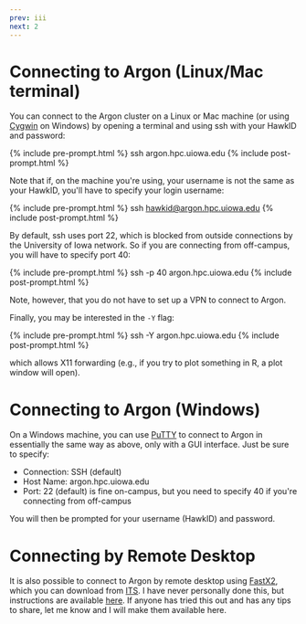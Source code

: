 ```yaml
---
prev: iii
next: 2
---
```


# Connecting to Argon (Linux/Mac terminal)

You can connect to the Argon cluster on a Linux or Mac machine (or using <a href="http://www.cygwin.com">Cygwin</a> on Windows) by opening a terminal and using ssh with your HawkID and password:

{% include pre-prompt.html %}
ssh argon.hpc.uiowa.edu
{% include post-prompt.html %}

Note that if, on the machine you're using, your username is not the same as your HawkID, you'll have to specify your login username:

{% include pre-prompt.html %}
ssh hawkid@argon.hpc.uiowa.edu
{% include post-prompt.html %}

By default, ssh uses port 22, which is blocked from outside connections by the University of Iowa network.  So if you are connecting from off-campus, you will have to specify port 40:

{% include pre-prompt.html %}
ssh -p 40 argon.hpc.uiowa.edu
{% include post-prompt.html %}

Note, however, that you do not have to set up a VPN to connect to Argon.

Finally, you may be interested in the `-Y` flag:

{% include pre-prompt.html %}
ssh -Y argon.hpc.uiowa.edu
{% include post-prompt.html %}

which allows X11 forwarding (e.g., if you try to plot something in R, a plot window will open).

# Connecting to Argon (Windows)

On a Windows machine, you can use <a href="http://www.chiark.greenend.org.uk/~sgtatham/putty/">PuTTY</a> to connect to Argon in essentially the same way as above, only with a GUI interface.  Just be sure to specify:

<ul>
  <li> Connection: SSH (default)</li>
  <li> Host Name: argon.hpc.uiowa.edu</li>
  <li> Port: 22 (default) is fine on-campus, but you need to specify 40 if you're connecting from off-campus</li>
</ul>

You will then be prompted for your username (HawkID) and password.

# Connecting by Remote Desktop

It is also possible to connect to Argon by remote desktop using [FastX2](https://www.starnet.com/fastx), which you can download from  [ITS](https://helpdesk.its.uiowa.edu/software/download/fastx).  I have never personally done this, but instructions are available [here](https://wiki.uiowa.edu/display/hpcdocs/FastX+connections).  If anyone has tried this out and has any tips to share, let me know and I will make them available here.
